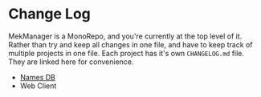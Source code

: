# Change Log
MekManager is a MonoRepo, and you're currently at the top level of it. Rather
than try and keep all changes in one file, and have to keep track of multiple
projects in one file. Each project has it's own `CHANGELOG.md` file. They are
linked here for convenience.

 - [Names DB](https://gitlab.com/mek-manager/mek-manager/blob/master/plugins/names_db/CHANGELOG.md)
 - Web Client
